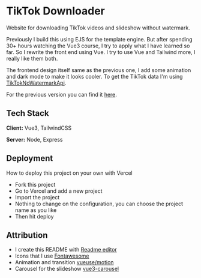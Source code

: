 
# TikTok Downloader

Website for downloading TikTok videos and slideshow without watermark.

Previously I build this using EJS for the template engine. But after spending 30+ hours watching the Vue3 course, I try to apply what I have learned so far. So I rewrite the front end using Vue. I try to use Vue and Tailwind more, I really like them both.

The frontend design itself same as the previous one, I add some animation and dark mode to make it looks cooler. To get the TikTok data I'm using [TikTokNoWatermarkApi](https://github.com/siyosu/TikTok-No-Watermark-API). 

For the previous version you can find it [here](./previous_version).


## Tech Stack

**Client:** Vue3, TailwindCSS

**Server:** Node, Express

## Deployment

How to deploy this project on your own with Vercel

- Fork this project
- Go to Vercel and add a new project
- Import the project
- Nothing to change on the configuration, you can choose the project name as you like
- Then hit deploy
## Attribution

 - I create this README with [Readme editor](https://readme.so/)
 - Icons that I use [Fontawesome](https://fontawesome.com/)
 - Animation and transition [vueuse/motion](https://github.com/vueuse/motion)
 - Carousel for the slideshow [vue3-carousel](https://github.com/ismail9k/vue3-carousel)